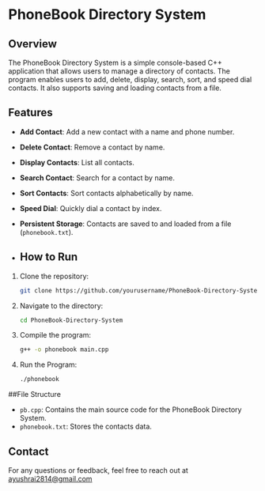 # PhoneBook Directory System

## Overview
The PhoneBook Directory System is a simple console-based C++ application that allows users to manage a directory of contacts. The program enables users to add, delete, display, search, sort, and speed dial contacts. It also supports saving and loading contacts from a file.

## Features
- **Add Contact**: Add a new contact with a name and phone number.
- **Delete Contact**: Remove a contact by name.
- **Display Contacts**: List all contacts.
- **Search Contact**: Search for a contact by name.
- **Sort Contacts**: Sort contacts alphabetically by name.
- **Speed Dial**: Quickly dial a contact by index.
- **Persistent Storage**: Contacts are saved to and loaded from a file (`phonebook.txt`).

- ## How to Run
1. Clone the repository:
   ```bash
   git clone https://github.com/yourusername/PhoneBook-Directory-System.git

2. Navigate to the directory:
    ```bash
    cd PhoneBook-Directory-System

3. Compile the program:
    ```bash
    g++ -o phonebook main.cpp
    
4. Run the Program:
   ```bash
   ./phonebook
   ```

##File Structure
   
- `pb.cpp`: Contains the main source code for the PhoneBook Directory System.
- `phonebook.txt`: Stores the contacts data.

## Contact
For any questions or feedback, feel free to reach out at ayushrai2814@gmail.com
 
